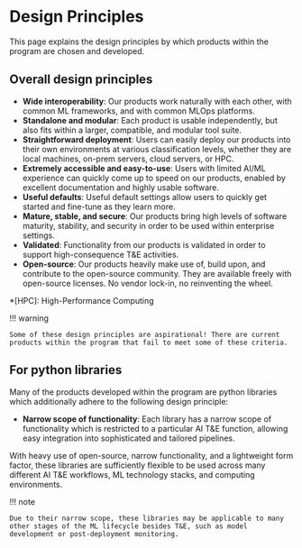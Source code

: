 # Design Principles

This page explains the design principles by which products within the program are chosen and developed.

## Overall design principles

- **Wide interoperability**: Our products work naturally with each other, with common ML frameworks, and with common MLOps platforms.
- **Standalone and modular**: Each product is usable independently, but also fits within a larger, compatible, and modular tool suite.
- **Straightforward deployment**: Users can easily deploy our products into their own environments at various classification levels, whether they are local machines, on-prem servers, cloud servers, or HPC.
- **Extremely accessible and easy-to-use**: Users with limited AI/ML experience can quickly come up to speed on our products, enabled by excellent documentation and highly usable software.
- **Useful defaults**: Useful default settings allow users to quickly get started and fine-tune as they learn more.
- **Mature, stable, and secure**: Our products bring high levels of software maturity, stability, and security in order to be used within enterprise settings.
- **Validated**: Functionality from our products is validated in order to support high-consequence T&E activities.
- **Open-source**: Our products heavily make use of, build upon, and contribute to the open-source community. They are available freely with open-source licenses. No vendor lock-in, no reinventing the wheel.

*[HPC]: High-Performance Computing

!!! warning

    Some of these design principles are aspirational! There are current products within the program that fail to meet some of these criteria. 

## For python libraries

Many of the products developed within the program are python libraries which additionally adhere to the following design principle:

- **Narrow scope of functionality**: Each library has a narrow scope of functionality which is restricted to a particular AI T&E function, allowing easy integration into sophisticated and tailored pipelines.

With heavy use of open-source, narrow functionality, and a lightweight form factor, these libraries are sufficiently flexible to be used across many different AI T&E workflows, ML technology stacks, and computing environments.

!!! note

    Due to their narrow scope, these libraries may be applicable to many other stages of the ML lifecycle besides T&E, such as model development or post-deployment monitoring.
